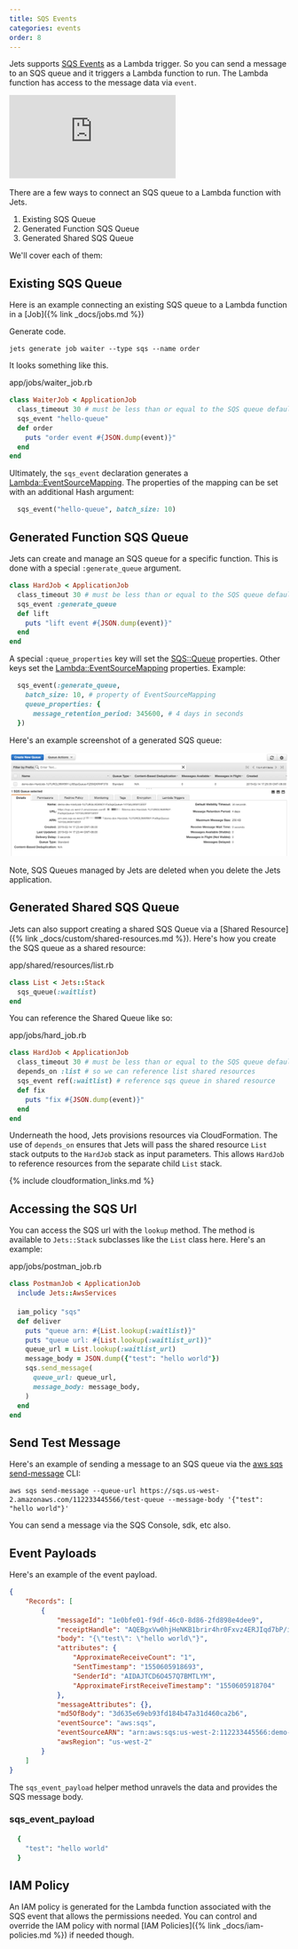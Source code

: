 ```yaml
---
title: SQS Events
categories: events
order: 8
---
```


Jets supports [SQS Events](https://aws.amazon.com/blogs/aws/aws-lambda-adds-amazon-simple-queue-service-to-supported-event-sources/) as a Lambda trigger. So you can send a message to an SQS queue and it triggers a Lambda function to run.  The Lambda function has access to the message data via `event`.

<div class="video-box"><div class="video-container"><iframe src="https://www.youtube.com/embed/YxuTX15agdk" frameborder="0" allowfullscreen=""></iframe></div></div>

There are a few ways to connect an SQS queue to a Lambda function with Jets.

1. Existing SQS Queue
2. Generated Function SQS Queue
3. Generated Shared SQS Queue

We'll cover each of them:

## Existing SQS Queue

Here is an example connecting an existing SQS queue to a Lambda function in a [Job]({% link _docs/jobs.md %})

Generate code.

    jets generate job waiter --type sqs --name order

It looks something like this.

app/jobs/waiter_job.rb

```ruby
class WaiterJob < ApplicationJob
  class_timeout 30 # must be less than or equal to the SQS queue default timeout
  sqs_event "hello-queue"
  def order
    puts "order event #{JSON.dump(event)}"
  end
end
```

Ultimately, the `sqs_event` declaration generates a [Lambda::EventSourceMapping](https://docs.aws.amazon.com/AWSCloudFormation/latest/UserGuide/aws-resource-lambda-eventsourcemapping.html).  The properties of the mapping can be set with an additional Hash argument:

```ruby
  sqs_event("hello-queue", batch_size: 10)
```

## Generated Function SQS Queue

Jets can create and manage an SQS queue for a specific function. This is done with a special `:generate_queue` argument.

```ruby
class HardJob < ApplicationJob
  class_timeout 30 # must be less than or equal to the SQS queue default timeout
  sqs_event :generate_queue
  def lift
    puts "lift event #{JSON.dump(event)}"
  end
end
```

A special `:queue_properties` key will set the [SQS::Queue](https://docs.aws.amazon.com/AWSCloudFormation/latest/UserGuide/aws-properties-sqs-queues.html) properties. Other keys set the [Lambda::EventSourceMapping](https://docs.aws.amazon.com/AWSCloudFormation/latest/UserGuide/aws-resource-lambda-eventsourcemapping.html) properties.  Example:

```ruby
  sqs_event(:generate_queue,
    batch_size: 10, # property of EventSourceMapping
    queue_properties: {
      message_retention_period: 345600, # 4 days in seconds
  })
```

Here's an example screenshot of a generated SQS queue:

![](/img/docs/sqs-queue.png)

Note, SQS Queues managed by Jets are deleted when you delete the Jets application.

## Generated Shared SQS Queue

Jets can also support creating a shared SQS Queue via a [Shared Resource]({% link _docs/custom/shared-resources.md %}). Here's how you create the SQS queue as a shared resource:

app/shared/resources/list.rb

```ruby
class List < Jets::Stack
  sqs_queue(:waitlist)
end
```

You can reference the Shared Queue like so:

app/jobs/hard_job.rb

```ruby
class HardJob < ApplicationJob
  class_timeout 30 # must be less than or equal to the SQS queue default timeout
  depends_on :list # so we can reference list shared resources
  sqs_event ref(:waitlist) # reference sqs queue in shared resource
  def fix
    puts "fix #{JSON.dump(event)}"
  end
end
```

Underneath the hood, Jets provisions resources via CloudFormation.  The use of `depends_on` ensures that Jets will pass the shared resource `List` stack outputs to the `HardJob` stack as input parameters. This allows `HardJob` to reference resources from the separate child `List` stack.

{% include cloudformation_links.md %}

## Accessing the SQS Url

You can access the SQS url with the `lookup` method. The method is available to `Jets::Stack` subclasses like the `List` class here. Here's an example:

app/jobs/postman_job.rb

```ruby
class PostmanJob < ApplicationJob
  include Jets::AwsServices

  iam_policy "sqs"
  def deliver
    puts "queue arn: #{List.lookup(:waitlist)}"
    puts "queue url: #{List.lookup(:waitlist_url)}"
    queue_url = List.lookup(:waitlist_url)
    message_body = JSON.dump({"test": "hello world"})
    sqs.send_message(
      queue_url: queue_url,
      message_body: message_body,
    )
  end
end
```

## Send Test Message

Here's an example of sending a message to an SQS queue via the [aws sqs send-message](https://docs.aws.amazon.com/cli/latest/reference/sqs/send-message.html) CLI:

    aws sqs send-message --queue-url https://sqs.us-west-2.amazonaws.com/112233445566/test-queue --message-body '{"test": "hello world"}'

You can send a message via the SQS Console, sdk, etc also.

## Event Payloads

Here's an example of the event payload.

```json
{
    "Records": [
        {
            "messageId": "1e0bfe01-f9df-46c0-8d86-2fd898e4dee9",
            "receiptHandle": "AQEBgxVw0hjHeNKB1brir4hr0Fxvz4ERJIqd7bP/iHw82/+UUx/r4W0KG3FSiEA4A+Vk0oS8dT6W8be/Bn7eJjKspZfW2KzC0xzsCmS+BihySk1SX9FM5SW1rFd3bFWYtT6s7pOX2inaU/THtn7Envp5Rs+zehmNIspnLPZkf9h3RFSQk12xaVaOmCQnHtz9o8uKIXwMEwn5IhlJgC0DIuM1v8NZK8Hc65b4xpf09vf01LEA/XdXm24SjfJ0fl7ev2rBXtkMitAfNmKd8x0fcbG3O7H7wB+CIKR4+QvGcI6u9QuAdPU5MpIJ46niJmrtnIx70S5Go1paUYMa77ABBjFWoJkJHvHouuiohEQHdMrH1QSyabNBS2Nw2dikhBcXVtLQW4iH+xNXwLIVUxarAk9EHokh1iGWZsG91whmPaAl0t2Vdfo6Dcm0/6IgXhKcLFIw",
            "body": "{\"test\": \"hello world\"}",
            "attributes": {
                "ApproximateReceiveCount": "1",
                "SentTimestamp": "1550605918693",
                "SenderId": "AIDAJTCD6O457Q7BMTLYM",
                "ApproximateFirstReceiveTimestamp": "1550605918704"
            },
            "messageAttributes": {},
            "md5OfBody": "3d635e69eb93fd184b47a31d460ca2b6",
            "eventSource": "aws:sqs",
            "eventSourceARN": "arn:aws:sqs:us-west-2:112233445566:demo-dev-List-3VJ13ADFT5VZ-Waitlist-X35N8JKWZTL3",
            "awsRegion": "us-west-2"
        }
    ]
}
```

The `sqs_event_payload` helper method unravels the data and provides the SQS message body.

### sqs_event_payload
```ruby
  {
    "test": "hello world"
  }
```

## IAM Policy

An IAM policy is generated for the Lambda function associated with the SQS event that allows the permissions needed.  You can control and override the IAM policy with normal [IAM Policies]({% link _docs/iam-policies.md %}) if needed though.

